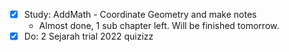 - [x] Study: AddMath - Coordinate Geometry and make notes 
	- Almost done, 1 sub chapter left. Will be finished tomorrow.
- [x] Do: 2 Sejarah trial 2022 quizizz
